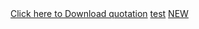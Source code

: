 <!DOCTYPE html>
<html>
<a download="alex-sample" href="https://f000.backblazeb2.com/file/ALD-TRANSFER/403-RED.mp4">Click here to Download quotation</a>
<a href="https://f000.backblazeb2.com/file/ALD-TRANSFER/403-RED.mp4" download>test</a>
<a href="https://f000.backblazeb2.com/file/Alex-McFarland-Files/DOVE%20Ep%20101.mpg"">NEW</a>
</html>